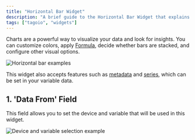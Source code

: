 ```yaml
---
title: "Horizontal Bar Widget"
description: "A brief guide to the Horizontal Bar Widget that explains what it does, notes supported variable features, and documents the \"Data From\" field used to select device and variable inputs for the widget."
tags: ["tagoio", "widgets"]
---
```


Charts are a powerful way to visualize your data and look for insights. You can customize colors, apply [Formula](link-to-formula), decide whether bars are stacked, and configure other visual options.

![Horizontal bar examples](/docs_imagem/tagoio/horizontal-bar-widget-2.png)

This widget also accepts features such as [metadata](link-to-metadata) and [series](link-to-series), which can be set in your variable data.

## 1. 'Data From' Field

This field allows you to set the device and variable that will be used in this widget.

![Device and variable selection example](/docs_imagem/tagoio/horizontal-bar-widget-2.png)